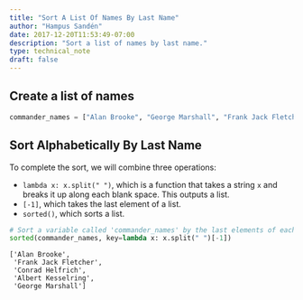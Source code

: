 ```yaml
---
title: "Sort A List Of Names By Last Name"
author: "Hampus Sandén"
date: 2017-12-20T11:53:49-07:00
description: "Sort a list of names by last name."
type: technical_note
draft: false
---
```

## Create a list of names


```python
commander_names = ["Alan Brooke", "George Marshall", "Frank Jack Fletcher", "Conrad Helfrich", "Albert Kesselring"] 
```

## Sort Alphabetically By Last Name

To complete the sort, we will combine three operations:

- `lambda x: x.split(" ")`, which is a function that takes a string `x` and breaks it up along each blank space. This outputs a list.
- `[-1]`, which takes the last element of a list.
- `sorted()`, which sorts a list.


```python
# Sort a variable called 'commander_names' by the last elements of each name.
sorted(commander_names, key=lambda x: x.split(" ")[-1])
```




    ['Alan Brooke',
     'Frank Jack Fletcher',
     'Conrad Helfrich',
     'Albert Kesselring',
     'George Marshall']


